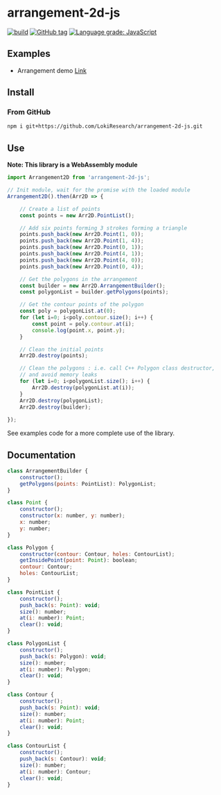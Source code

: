 # arrangement-2d-js

[![build](https://github.com/LokiResearch/arrangement-2d-js/workflows/build/badge.svg)](https://github.com/LokiResearch/arrangement-2d-js/actions?query=workflow:"build")
[![GitHub tag](https://img.shields.io/github/tag/LokiResearch/arrangement-2d-js?include_prereleases=&sort=semver&color=blue)](https://github.com/LokiResearch/arrangement-2d-js/releases/)
[![Language grade: JavaScript](https://img.shields.io/lgtm/grade/javascript/g/LokiResearch/arrangement-2d-js.svg?logo=lgtm&logoWidth=18)](https://lgtm.com/projects/g/minitoine/arrangement-2d-js/context:javascript)

## Examples

- Arrangement demo [Link](https://LokiResearch.github.io/arrangement-2d-js/build-examples/ArrangementExample)

## Install

### From GitHub

```bash
npm i git+https://github.com/LokiResearch/arrangement-2d-js.git
```


## Use

**Note: This library is a WebAssembly module**

```js
import Arrangement2D from 'arrangement-2d-js';

// Init module, wait for the promise with the loaded module
Arrangement2D().then(Arr2D => {

    // Create a list of points
    const points = new Arr2D.PointList();

    // Add six points forming 3 strokes forming a triangle
    points.push_back(new Arr2D.Point(1, 0));
    points.push_back(new Arr2D.Point(1, 4));
    points.push_back(new Arr2D.Point(0, 1));
    points.push_back(new Arr2D.Point(4, 1));
    points.push_back(new Arr2D.Point(4, 0));
    points.push_back(new Arr2D.Point(0, 4));

    // Get the polygons in the arrangement
    const builder = new Arr2D.ArrangementBuilder();
    const polygonList = builder.getPolygons(points);

    // Get the contour points of the polygon
    const poly = polygonList.at(0);
    for (let i=0; i<poly.contour.size(); i++) {
        const point = poly.contour.at(i);
        console.log(point.x, point.y);
    }

    // Clean the initial points
    Arr2D.destroy(points);

    // Clean the polygons : i.e. call C++ Polygon class destructor,
    // and avoid memory leaks
    for (let i=0; i<polygonList.size(); i++) {
        Arr2D.destroy(polygonList.at(i));
    }
    Arr2D.destroy(polygonList);
    Arr2D.destroy(builder);
    
});

```

See examples code for a more complete use of the library.


## Documentation

```js
class ArrangementBuilder {
    constructor();
    getPolygons(points: PointList): PolygonList;
}

class Point {
    constructor();
    constructor(x: number, y: number);
    x: number;
    y: number;
}

class Polygon {
    constructor(contour: Contour, holes: ContourList);
    getInsidePoint(point: Point): boolean;
    contour: Contour;
    holes: ContourList;
}

class PointList {
    constructor();
    push_back(s: Point): void;
    size(): number;
    at(i: number): Point;
    clear(): void;
}

class PolygonList {
    constructor();
    push_back(s: Polygon): void;
    size(): number;
    at(i: number): Polygon;
    clear(): void;
}

class Contour {
    constructor();
    push_back(s: Point): void;
    size(): number;
    at(i: number): Point;
    clear(): void;
}

class ContourList {
    constructor();
    push_back(s: Contour): void;
    size(): number;
    at(i: number): Contour;
    clear(): void;
}
```
